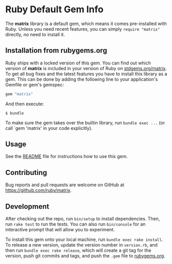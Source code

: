 # Ruby Default Gem Info

The **matrix** library is a default gem, which means it comes pre-installed with Ruby. Unless you need recent features, you can simply `require "matrix"` directly, no need to install it.

## Installation from rubygems.org

Ruby ships with a locked version of this gem. You can find out which version of **matrix** is included in your version of Ruby on [stdgems.org/matrix](https://stdgems.org/matrix). To get all bug fixes and the latest features you have to install this library as a gem. This can be done by adding the following line to your application's Gemfile or gem's gemspec:

```ruby
gem "matrix"
```

And then execute:

    $ bundle

To make sure the gem takes over the builtin library, run `bundle exec ...` (or call `gem 'matrix' in your code explicitly).

## Usage

See the [README](README.md) file for instructions how to use this gem.

## Contributing

Bug reports and pull requests are welcome on GitHub at https://github.com/ruby/matrix.

## Development

After checking out the repo, run `bin/setup` to install dependencies. Then, run `rake test` to run the tests. You can also run `bin/console` for an interactive prompt that will allow you to experiment.

To install this gem onto your local machine, run `bundle exec rake install`. To release a new version, update the version number in `version.rb`, and then run `bundle exec rake release`, which will create a git tag for the version, push git commits and tags, and push the `.gem` file to [rubygems.org](https://rubygems.org).
